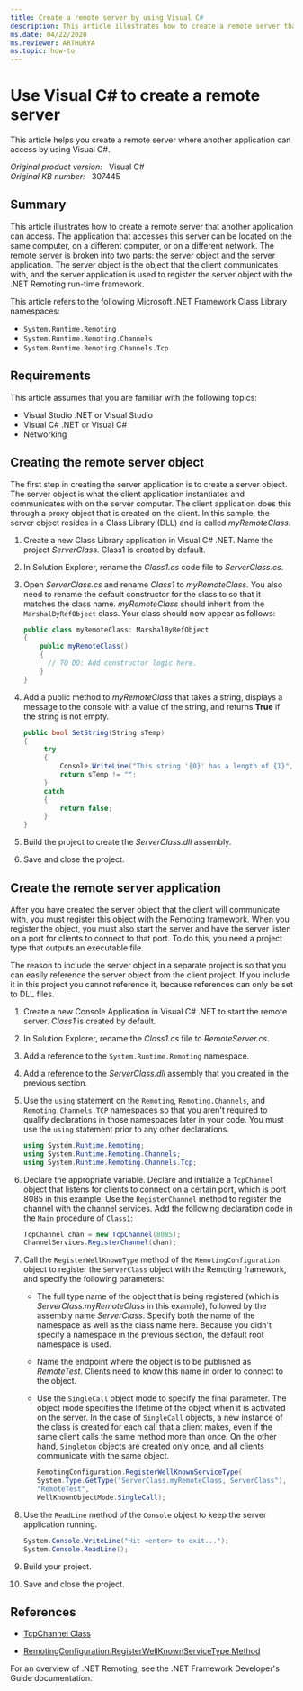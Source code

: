 ```yaml
---
title: Create a remote server by using Visual C#
description: This article illustrates how to create a remote server that another application can access by using Visual C#.
ms.date: 04/22/2020
ms.reviewer: ARTHURYA
ms.topic: how-to
---
```

# Use Visual C# to create a remote server

This article helps you create a remote server where another application can access by using Visual C#.

_Original product version:_ &nbsp; Visual C#  
_Original KB number:_ &nbsp; 307445

## Summary

This article illustrates how to create a remote server that another application can access. The application that accesses this server can be located on the same computer, on a different computer, or on a different network. The remote server is broken into two parts: the server object and the server application. The server object is the object that the client communicates with, and the server application is used to register the server object with the .NET Remoting run-time framework.

This article refers to the following Microsoft .NET Framework Class Library namespaces:

- `System.Runtime.Remoting`
- `System.Runtime.Remoting.Channels`
- `System.Runtime.Remoting.Channels.Tcp`

## Requirements

This article assumes that you are familiar with the following topics:

- Visual Studio .NET or Visual Studio
- Visual C# .NET or Visual C#
- Networking

## Creating the remote server object

The first step in creating the server application is to create a server object. The server object is what the client application instantiates and communicates with on the server computer. The client application does this through a proxy object that is created on the client. In this sample, the server object resides in a Class Library (DLL) and is called *myRemoteClass*.

1. Create a new Class Library application in Visual C# .NET. Name the project *ServerClass*. Class1 is created by default.
2. In Solution Explorer, rename the *Class1.cs* code file to *ServerClass.cs*.
3. Open *ServerClass.cs* and rename *Class1* to *myRemoteClass*. You also need to rename the default constructor for the class to so that it matches the class name. *myRemoteClass* should inherit from the `MarshalByRefObject` class. Your class should now appear as follows:

    ```csharp
    public class myRemoteClass: MarshalByRefObject
    {
        public myRemoteClass()
        {
          // TO DO: Add constructor logic here.
        }
    }
    ```

4. Add a public method to *myRemoteClass* that takes a string, displays a message to the console with a value of the string, and returns **True** if the string is not empty.

   ```csharp
   public bool SetString(String sTemp)
   {
        try
        {
            Console.WriteLine("This string '{0}' has a length of {1}", sTemp, sTemp.Length);
            return sTemp != "";
        }
        catch
        {
            return false;
        }
   }
   ```

5. Build the project to create the *ServerClass.dll* assembly.
6. Save and close the project.

## Create the remote server application

After you have created the server object that the client will communicate with, you must register this object with the Remoting framework. When you register the object, you must also start the server and have the server listen on a port for clients to connect to that port. To do this, you need a project type that outputs an executable file.

The reason to include the server object in a separate project is so that you can easily reference the server object from the client project. If you include it in this project you cannot reference it, because references can only be set to DLL files.

1. Create a new Console Application in Visual C# .NET to start the remote server. *Class1* is created by default.
2. In Solution Explorer, rename the *Class1.cs* file to *RemoteServer.cs*.
3. Add a reference to the `System.Runtime.Remoting` namespace.
4. Add a reference to the *ServerClass.dll* assembly that you created in the previous section.
5. Use the `using` statement on the `Remoting`, `Remoting.Channels`, and `Remoting.Channels.TCP` namespaces so that you aren't required to qualify declarations in those namespaces later in your code. You must use the `using` statement prior to any other declarations.

    ```csharp
    using System.Runtime.Remoting;
    using System.Runtime.Remoting.Channels;
    using System.Runtime.Remoting.Channels.Tcp;
    ```

6. Declare the appropriate variable. Declare and initialize a `TcpChannel` object that listens for clients to connect on a certain port, which is port 8085 in this example. Use the `RegisterChannel` method to register the channel with the channel services. Add the following declaration code in the `Main` procedure of `Class1`:

    ```csharp
    TcpChannel chan = new TcpChannel(8085);
    ChannelServices.RegisterChannel(chan);
    ```

7. Call the `RegisterWellKnownType` method of the `RemotingConfiguration` object to register the `ServerClass` object with the Remoting framework, and specify the following parameters:

    - The full type name of the object that is being registered (which is *ServerClass.myRemoteClass* in this example), followed by the assembly name *ServerClass*. Specify both the name of the namespace as well as the class name here. Because you didn't specify a namespace in the previous section, the default root namespace is used.

    - Name the endpoint where the object is to be published as *RemoteTest*. Clients need to know this name in order to connect to the object.

    - Use the `SingleCall` object mode to specify the final parameter. The object mode specifies the lifetime of the object when it is activated on the server. In the case of `SingleCall` objects, a new instance of the class is created for each call that a client makes, even if the same client calls the same method more than once. On the other hand, `Singleton` objects are created only once, and all clients communicate with the same object.

        ```csharp
        RemotingConfiguration.RegisterWellKnownServiceType(
        System.Type.GetType("ServerClass.myRemoteClass, ServerClass"),
        "RemoteTest",
        WellKnownObjectMode.SingleCall);
        ```

8. Use the `ReadLine` method of the `Console` object to keep the server application running.

    ```csharp
    System.Console.WriteLine("Hit <enter> to exit...");
    System.Console.ReadLine();
    ```

9. Build your project.
10. Save and close the project.

## References

- [TcpChannel Class](/dotnet/api/system.runtime.remoting.channels.tcp.tcpchannel)

- [RemotingConfiguration.RegisterWellKnownServiceType Method](/dotnet/api/system.runtime.remoting.remotingconfiguration.registerwellknownservicetype)

For an overview of .NET Remoting, see the .NET Framework Developer's Guide documentation.
